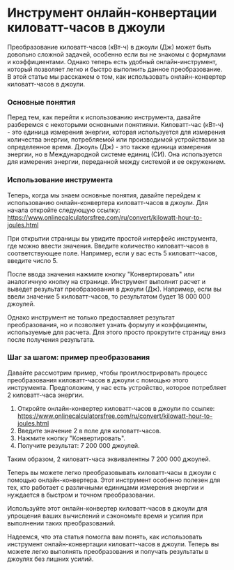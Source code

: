 Инструмент онлайн-конвертации киловатт-часов в джоули
=====================================================

Преобразование киловатт-часов (кВт-ч) в джоули (Дж) может быть довольно сложной задачей, особенно если вы не знакомы с формулами и коэффициентами. Однако теперь есть удобный онлайн-инструмент, который позволяет легко и быстро выполнить данное преобразование. В этой статье мы расскажем о том, как использовать онлайн-конвертер киловатт-часов в джоули.

### Основные понятия

Перед тем, как перейти к использованию инструмента, давайте разберемся с некоторыми основными понятиями. Киловатт-час (кВт-ч) - это единица измерения энергии, которая используется для измерения количества энергии, потребляемой или производимой устройствами за определенное время. Джоуль (Дж) - это также единица измерения энергии, но в Международной системе единиц (СИ). Она используется для измерения энергии, переданной между системой и ее окружением.

### Использование инструмента

Теперь, когда мы знаем основные понятия, давайте перейдем к использованию онлайн-конвертера киловатт-часов в джоули. Для начала откройте следующую ссылку: <https://www.onlinecalculatorsfree.com/ru/convert/kilowatt-hour-to-joules.html>

При открытии страницы вы увидите простой интерфейс инструмента, где можно ввести значения. Введите количество киловатт-часов в соответствующее поле. Например, если у вас есть 5 киловатт-часов, введите число 5.

После ввода значения нажмите кнопку "Конвертировать" или аналогичную кнопку на странице. Инструмент выполнит расчет и выведет результат преобразования в джоули (Дж). Например, если вы ввели значение 5 киловатт-часов, то результатом будет 18 000 000 джоулей.

Однако инструмент не только предоставляет результат преобразования, но и позволяет узнать формулу и коэффициенты, используемые для расчета. Для этого просто прокрутите страницу вниз после получения результата.

### Шаг за шагом: пример преобразования

Давайте рассмотрим пример, чтобы проиллюстрировать процесс преобразования киловатт-часов в джоули с помощью этого инструмента. Предположим, у нас есть устройство, которое потребляет 2 киловатт-часа энергии.

1. Откройте онлайн-конвертер киловатт-часов в джоули по ссылке: <https://www.onlinecalculatorsfree.com/ru/convert/kilowatt-hour-to-joules.html>
2. Введите значение 2 в поле для киловатт-часов.
3. Нажмите кнопку "Конвертировать".
4. Получите результат: 7 200 000 джоулей.

Таким образом, 2 киловатт-часа эквивалентны 7 200 000 джоулей.

Теперь вы можете легко преобразовывать киловатт-часы в джоули с помощью онлайн-конвертера. Этот инструмент особенно полезен для тех, кто работает с различными единицами измерения энергии и нуждается в быстром и точном преобразовании.

Используйте этот онлайн-конвертер киловатт-часов в джоули для упрощения ваших вычислений и сэкономьте время и усилия при выполнении таких преобразований.

Надеемся, что эта статья помогла вам понять, как использовать инструмент онлайн-конвертации киловатт-часов в джоули. Теперь вы можете легко выполнять преобразования и получать результаты в джоулях без лишних усилий.